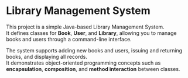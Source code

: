 # Library Management System

This project is a simple Java-based Library Management System.  
It defines classes for **Book**, **User**, and **Library**, allowing you to manage books and users through a command-line interface.  

The system supports adding new books and users, issuing and returning books, and displaying all records.  
It demonstrates object-oriented programming concepts such as **encapsulation**, **composition**, and **method interaction** between classes.
